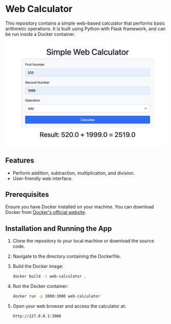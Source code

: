 # Web Calculator

This repository contains a simple web-based calculator that performs basic arithmetic operations. It is built using Python with Flask framework, and can be run inside a Docker container.

![sample](sample.jpg)

## Features

- Perform addition, subtraction, multiplication, and division.
- User-friendly web interface.

## Prerequisites

Ensure you have Docker installed on your machine. You can download Docker from [Docker's official website](https://www.docker.com/products/docker-desktop).

## Installation and Running the App

1. Clone the repository to your local machine or download the source code.

2. Navigate to the directory containing the Dockerfile.

3. Build the Docker image:
   ```bash
   docker build -t web-calculator .
   ```
4. Run the Docker container:
   ```bash
   docker run -p 3000:3000 web-calculator
   ```
5. Open your web browser and access the calculator at:
   ```bash
   http://127.0.0.1:3000
   ```


[def]: sampl